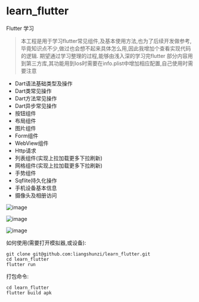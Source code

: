 # learn_flutter
Flutter 学习
> 本工程是用于学习flutter常见组件,及基本使用方法,也为了后续开发做参考,毕竟知识点不少,做过也会想不起来具体怎么用,因此我增加个查看实现代码的逻辑.
> 期望通过学习整理的过程,能够由浅入深的学习完flutter
> 部分内容用到第三方库,其功能用到Ios时需要在info.plist中增加相应配置,自己使用时需要注意

- Dart语法基础类型及操作
- Dart类常见操作
- Dart方法常见操作
- Dart异步常见操作
- 按钮组件
- 布局组件
- 图片组件
- Form组件
- WebView组件
- Http请求
- 列表组件(实现上拉加载更多下拉刷新)
- 网格组件(实现上拉加载更多下拉刷新)
- 手势组件
- Sqflite持久化操作
- 手机设备基本信息
- 摄像头及相册访问


![image](https://github.com/liangshunzi/self_image/blob/master/2.gif)

![image](https://github.com/liangshunzi/self_image/blob/master/3.gif)

![image](https://github.com/liangshunzi/self_image/blob/master/4.gif)


如何使用(需要打开模拟器,或设备):

```
git clone git@github.com:liangshunzi/learn_flutter.git
cd learn_flutter
flutter run 
```

打包命令:
```
cd learn_flutter
flutter build apk

```




